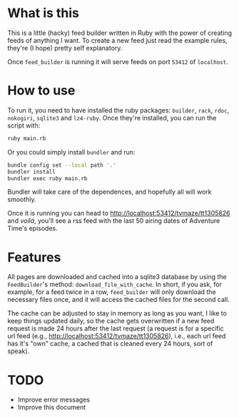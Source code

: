 # What is this #

This is a little (hacky) feed builder written in Ruby with the power of creating feeds of
anything I want. To create a new feed just read the example rules, they're (I hope) pretty
self explanatory.

Once `feed_builder` is running it will serve feeds on port `53412` of `localhost`.

# How to use #

To run it, you need to have installed the ruby packages: `builder`, `rack`, `rdoc`,
`nokogiri`, `sqlite3` and `lz4-ruby`. Once they're installed, you can run the script with:

``` bash
ruby main.rb
```

Or you could simply install `bundler` and run:

``` bash
bundle config set --local path '.'
bundler install
bundler exec ruby main.rb
```

Bundler will take care of the dependences, and hopefully all will work smoothly.

Once it is running you can head to [http://localhost:53412/tvmaze/tt1305826]() and
_voilá_, you'll see a rss feed with the last 50 airing dates of Adventure Time's episodes.

# Features #

All pages are downloaded and cached into a sqlite3 database by using the `FeedBuilder`'s
method: `download_file_with_cache`. In short, if you ask, for example, for a feed twice in
a row, `feed_builder` will only download the necessary files once, and it will access the
cached files for the second call.

The cache can be adjusted to stay in memory as long as you want, I like to keep things
updated daily, so the cache gets overwritten if a new feed request is made 24 hours after
the last request (a request is for a specific url feed (e.g.,
[http://localhost:53412/tvmaze/tt1305826]()), i.e., each url feed has it's "own" cache, a
cached that is cleaned every 24 hours, sort of speak).

# TODO #

- Improve error messages
- Improve this document
